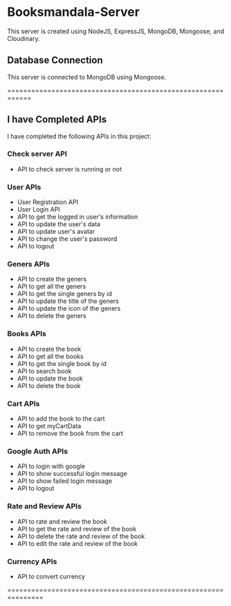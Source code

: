 # Booksmandala-Server
This server is created using NodeJS, ExpressJS, MongoDB, Mongoose, and Cloudinary. 

## Database Connection
This server is connected to MongoDB using Mongoose.

============================================================

## I have Completed APIs
I have completed the following APIs in this project:

### Check server API
*   API to check server is running or not

### User APIs
*   User Registration API
*   User Login API
*   API to get the logged in user's information
*   API to update the user's data
*   API to update user's avatar
*   API to change the user's password
*   API to logout

### Geners APIs
*   API to create the geners
*   API to get all the geners
*   API to get the single geners by id
*   API to update the title of the geners
*   API to update the icon of the geners
*   API to delete the geners

### Books APIs
*   API to create the book
*   API to get all the books
*   API to get the single book by id
*   API to search book
*   API to update the book
*   API to delete the book

### Cart APIs
*   API to add the book to the cart
*   API to get myCartData
*   API to remove the book from the cart

### Google Auth APIs
*   API to login with google
*   API to show successful login message
*   API to show failed login message
*   API to logout

### Rate and Review APIs
*   API to rate and review the book
*   API to get the rate and review of the book
*   API to delete the rate and review of the book
*   API to edit the rate and review of the book

### Currency APIs
*   API to convert currency

===============================================================
